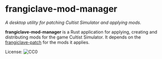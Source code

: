 frangiclave-mod-manager
=================

*A desktop utility for patching Cultist Simulator and applying mods.*

**frangiclave-mod-manager** is a Rust application for applying, creating and distributing mods for the game Cultist Simulator.
It depends on the [frangiclave-patch](https://gitlab.com/frangiclave/frangiclave-patch) for the mods it applies.

License: ![CC0](https://licensebuttons.net/p/zero/1.0/88x15.png "CC0")